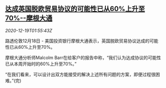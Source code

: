 <!--1608344601000-->
[达成英国脱欧贸易协议的可能性已从60%上升至70%--摩根大通](https://cn.reuters.com/article/britain-eu-jpmorgan-1219-idCNKBS28T040)
------

<div><i>2020-12-19T01:55:43Z</i></div><p>路透伦敦12月18日 - 美国投资银行摩根大通表示，英国脱欧贸易协议达成的可能性已从60%上升至70%。</p><p>摩根大通分析师Malcolm Barr在给客户的报告中称，“我们认为达成协议的可能性已从本周开始时的60%上升至70%。”</p><p>“在我们看来，可以设计出双方能接受的解决上述所有问题的方案，即便过程很困难。”(完)</p>
